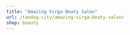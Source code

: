 ```yaml
---
title: "Amazing Virga Beaty Salon"
url: /tandag-city/amazing-virga-beaty-salon/
shop: beauty
---
```

